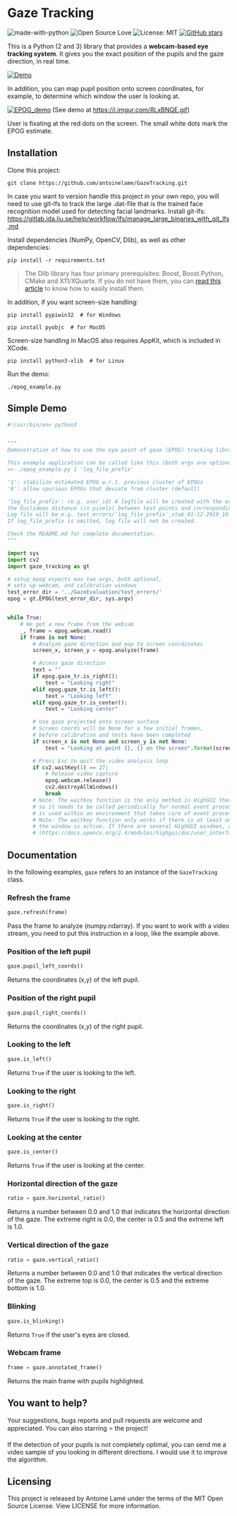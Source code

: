 # Gaze Tracking

![made-with-python](https://img.shields.io/badge/Made%20with-Python-1f425f.svg)
![Open Source Love](https://badges.frapsoft.com/os/v1/open-source.svg?v=103)
![License: MIT](https://img.shields.io/badge/License-MIT-yellow.svg)
[![GitHub stars](https://img.shields.io/github/stars/antoinelame/GazeTracking.svg?style=social)](https://github.com/antoinelame/GazeTracking/stargazers)

This is a Python (2 and 3) library that provides a **webcam-based eye tracking system**. It gives you the exact position of the pupils and the gaze direction, in real time.

[![Demo](https://i.imgur.com/WNqgQkO.gif)](https://youtu.be/YEZMk1P0-yw)

In addition, you can map pupil position onto screen coordinates, for example, to determine which window the user is looking at.

[![EPOG_demo](https://i.imgur.com/8LxBNQE.gif)](https://i.imgur.com/8LxBNQE.gif)
(See demo at https://i.imgur.com/8LxBNQE.gif)

User is fixating at the red dots on the screen. The small white dots mark the EPOG estimate.
## Installation

Clone this project:

```
git clone https://github.com/antoinelame/GazeTracking.git
```

In case you want to version handle this project in your own repo, you will need to use git-lfs to track the large .dat-file 
that is the trained face recognition model used for detecting facial landmarks. 
Install git-lfs: https://gitlab.ida.liu.se/help/workflow/lfs/manage_large_binaries_with_git_lfs.md

Install dependencies (NumPy, OpenCV, Dlib), as well as other dependencies:

```
pip install -r requirements.txt
```

> The Dlib library has four primary prerequisites: Boost, Boost.Python, CMake and X11/XQuartx. If you do not have them, you can [read this article](https://www.pyimagesearch.com/2017/03/27/how-to-install-dlib/) to know how to easily install them.

In addition, if you want screen-size handling:
```
pip install pypiwin32  # for Windows
```
```
pip install pyobjc  # for MacOS
```
Screen-size handling in MacOS also requires AppKit, which is included in XCode.
```
pip install python3-xlib  # for Linux
```

Run the demo:

```
./epog_example.py
```

## Simple Demo

```python
#!/usr/bin/env python3


"""
Demonstration of how to use the eye point of gaze (EPOG) tracking library.

This example application can be called like this (both args are optional):
>> ./epog_example.py 1 'log_file_prefix'

'1': stabilize estimated EPOG w.r.t. previous cluster of EPOGs
'0': allow spurious EPOGs that deviate from cluster (default)

'log_file_prefix': (e.g. user_id) A logfile will be created with the errors, i.e.
the Euclidean distance (in pixels) between test points and corresponding estimated EPOGs.
Log file will be e.g. test_errors/'log_file_prefix'_stab_01-12-2019_18.36.44.txt
If log_file_prefix is omitted, log file will not be created.

Check the README.md for complete documentation.
"""

import sys
import cv2
import gaze_tracking as gt

# setup_epog expects max two args, both optional,
# sets up webcam, and calibration windows
test_error_dir = '../GazeEvaluation/test_errors/'
epog = gt.EPOG(test_error_dir, sys.argv)


while True:
    # We get a new frame from the webcam
    _, frame = epog.webcam.read()
    if frame is not None:
        # Analyze gaze direction and map to screen coordinates
        screen_x, screen_y = epog.analyze(frame)

        # Access gaze direction
        text = ""
        if epog.gaze_tr.is_right():
            text = "Looking right"
        elif epog.gaze_tr.is_left():
            text = "Looking left"
        elif epog.gaze_tr.is_center():
            text = "Looking center"

        # Use gaze projected onto screen surface
        # Screen coords will be None for a few initial frames,
        # before calibration and tests have been completed
        if screen_x is not None and screen_y is not None:
            text = "Looking at point {}, {} on the screen".format(screen_x, screen_y)

        # Press Esc to quit the video analysis loop
        if cv2.waitKey(1) == 27:
            # Release video capture
            epog.webcam.release()
            cv2.destroyAllWindows()
            break
        # Note: The waitkey function is the only method in HighGUI that can fetch and handle events,
        # so it needs to be called periodically for normal event processing unless HighGUI
        # is used within an environment that takes care of event processing.
        # Note: The waitkey function only works if there is at least one HighGUI window created and
        # the window is active. If there are several HighGUI windows, any of them can be active.
        # (https://docs.opencv.org/2.4/modules/highgui/doc/user_interface.html)

```

## Documentation

In the following examples, `gaze` refers to an instance of the `GazeTracking` class.

### Refresh the frame

```python
gaze.refresh(frame)
```

Pass the frame to analyze (numpy.ndarray). If you want to work with a video stream, you need to put this instruction in a loop, like the example above.

### Position of the left pupil

```python
gaze.pupil_left_coords()
```

Returns the coordinates (x,y) of the left pupil.

### Position of the right pupil

```python
gaze.pupil_right_coords()
```

Returns the coordinates (x,y) of the right pupil.

### Looking to the left

```python
gaze.is_left()
```

Returns `True` if the user is looking to the left.

### Looking to the right

```python
gaze.is_right()
```

Returns `True` if the user is looking to the right.

### Looking at the center

```python
gaze.is_center()
```

Returns `True` if the user is looking at the center.

### Horizontal direction of the gaze

```python
ratio = gaze.horizontal_ratio()
```

Returns a number between 0.0 and 1.0 that indicates the horizontal direction of the gaze. The extreme right is 0.0, the center is 0.5 and the extreme left is 1.0.

### Vertical direction of the gaze

```python
ratio = gaze.vertical_ratio()
```

Returns a number between 0.0 and 1.0 that indicates the vertical direction of the gaze. The extreme top is 0.0, the center is 0.5 and the extreme bottom is 1.0.

### Blinking

```python
gaze.is_blinking()
```

Returns `True` if the user's eyes are closed.

### Webcam frame

```python
frame = gaze.annotated_frame()
```

Returns the main frame with pupils highlighted.

## You want to help?

Your suggestions, bugs reports and pull requests are welcome and appreciated. You can also starring ⭐️ the project!

If the detection of your pupils is not completely optimal, you can send me a video sample of you looking in different directions. I would use it to improve the algorithm.

## Licensing

This project is released by Antoine Lamé under the terms of the MIT Open Source License. View LICENSE for more information.
